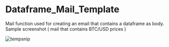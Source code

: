 # Dataframe_Mail_Template

Mail function used for creating an email that contains a dataframe as body. Sample screenshot ( mail that contains BTC/USD prices )

![tempsnip](https://user-images.githubusercontent.com/42588650/230730785-fef88091-df90-41b8-b761-8632128acd03.jpg)
